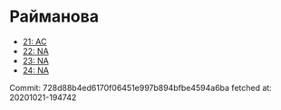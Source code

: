 # Райманова
- [21: AC](21.md)
- [22: NA](22.md)
- [23: NA](23.md)
- [24: NA](24.md)

Commit: 728d88b4ed6170f06451e997b894bfbe4594a6ba
 fetched at: 20201021-194742
